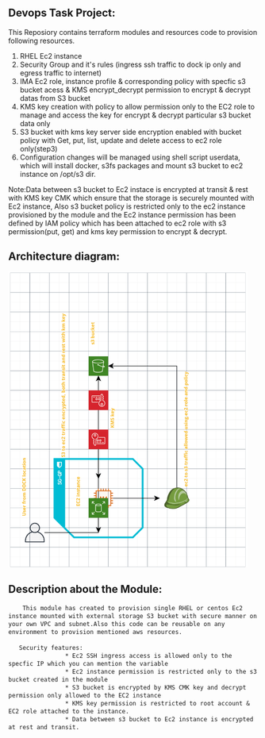 ## Devops Task Project: ##
This Reposiory contains terraform modules and resources code to provision following resources.
1. RHEL Ec2 instance 
2. Security Group and it's rules (ingress ssh traffic to dock ip only and egress traffic  to internet)
3. IMA Ec2 role, instance profile & corresponding policy with specfic s3 bucket acess & KMS encrypt_decrypt permission to encrypt & decrypt datas from S3 bucket 
4. KMS key creation with policy to allow permission only to the EC2 role to manage and access the key for encrypt & decrypt particular s3 bucket data only
5. S3 bucket with kms key server side encryption enabled with bucket policy with Get, put, list, update and delete access to ec2 role only(step3)
6. Configuration changes will be managed using shell script userdata, which will install docker, s3fs packages and mount s3 bucket to ec2 instance on /opt/s3 dir.

 Note:Data between s3 bucket to Ec2 instace is encrypted at transit & rest with KMS key CMK which ensure that the storage is securely mounted with Ec2 instance, Also s3 bucket policy is restricted only to the ec2 instance provisioned by the module and the Ec2 instance permission has been defined by IAM policy which has been attached to ec2 role with s3 permission(put, get) and kms key permission to encrypt & decrypt. 
 
 ## Architecture diagram: ##
 
![Image of Architecture](https://github.com/HamzaMasood1/terraform/blob/main/devopstask/architecture%20diagram.PNG)

## Description about the Module: ##
        This module has created to provision single RHEL or centos Ec2 instance mounted with external storage S3 bucket with secure manner on your own VPC and subnet.Also this code can be reusable on any environment to provision mentioned aws resources.

       Security features:  
                    * Ec2 SSH ingress access is allowed only to the specfic IP which you can mention the variable 
                    * Ec2 instance permission is restricted only to the s3 bucket created in the module
                    * S3 bucket is encrypted by KMS CMK key and decrypt permission only allowed to the EC2 instance 
                    * KMS key permission is restricted to root account & EC2 role attached to the instance.  
                    * Data between s3 bucket to Ec2 instance is encrypted at rest and transit.  

